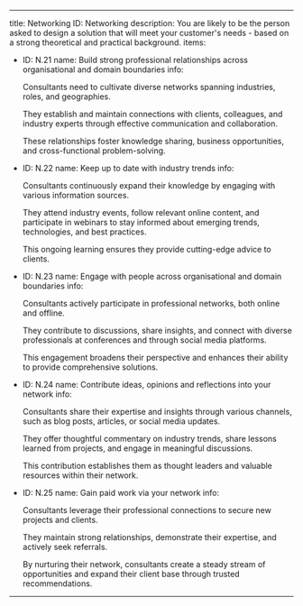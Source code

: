 ---

title: Networking
ID: Networking
description: You are likely to be the person asked to design a solution that will meet your customer's needs - based on a strong theoretical and practical background.
items:
- ID: N.21
  name: Build strong professional relationships across organisational and domain boundaries
  info: <p>Consultants need to cultivate diverse networks spanning industries, roles, and geographies.</p><p>They establish and maintain connections with clients, colleagues, and industry experts through effective communication and collaboration.</p><p>These relationships foster knowledge sharing, business opportunities, and cross-functional problem-solving.</p>

- ID: N.22
  name: Keep up to date with industry trends
  info: <p>Consultants continuously expand their knowledge by engaging with various information sources.</p><p>They attend industry events, follow relevant online content, and participate in webinars to stay informed about emerging trends, technologies, and best practices.</p><p>This ongoing learning ensures they provide cutting-edge advice to clients.</p>

- ID: N.23
  name: Engage with people across organisational and domain boundaries
  info: <p>Consultants actively participate in professional networks, both online and offline.</p><p>They contribute to discussions, share insights, and connect with diverse professionals at conferences and through social media platforms.</p><p>This engagement broadens their perspective and enhances their ability to provide comprehensive solutions.</p>

- ID: N.24
  name: Contribute ideas, opinions and reflections into your network
  info: <p>Consultants share their expertise and insights through various channels, such as blog posts, articles, or social media updates.</p><p>They offer thoughtful commentary on industry trends, share lessons learned from projects, and engage in meaningful discussions.</p><p>This contribution establishes them as thought leaders and valuable resources within their network.</p>

- ID: N.25
  name: Gain paid work via your network
  info: <p>Consultants leverage their professional connections to secure new projects and clients.</p><p>They maintain strong relationships, demonstrate their expertise, and actively seek referrals.</p><p>By nurturing their network, consultants create a steady stream of opportunities and expand their client base through trusted recommendations.</p>
---